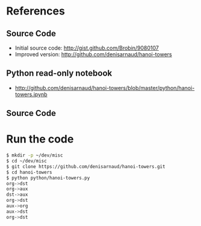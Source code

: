 # References

## Source Code
* Initial source code: http://gist.github.com/Brobin/9080107
* Improved version: http://github.com/denisarnaud/hanoi-towers

## Python read-only notebook
* http://github.com/denisarnaud/hanoi-towers/blob/master/python/hanoi-towers.ipynb

## Source Code

# Run the code
```bash
$ mkdir -p ~/dev/misc
$ cd ~/dev/misc
$ git clone https://github.com/denisarnaud/hanoi-towers.git
$ cd hanoi-towers
$ python python/hanoi-towers.py
org->dst
org->aux
dst->aux
org->dst
aux->org
aux->dst
org->dst
```



